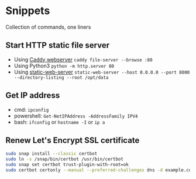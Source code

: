 # Snippets
Collection of commands, one liners



## Start HTTP static file server

- Using [Caddy webserver](https://github.com/caddyserver/caddy) `caddy file-server --browse :80`
- Using Python3 `python -m http.server 80`
- Using [static-web-server](https://github.com/static-web-server/static-web-server)  `static-web-server --host 0.0.0.0 --port 8000  --directory-listing --root /opt/data`


## Get IP address

- cmd: `ipconfig`
- powershell: `Get-NetIPAddress -AddressFamily IPV4` 
- bash: `ifconfig` or `hostname -I` or `ip a`

## Renew Let's Encrypt SSL certificate

```bash
sudo snap install --classic certbot
sudo ln -s /snap/bin/certbot /usr/bin/certbot
sudo snap set certbot trust-plugin-with-root=ok
sudo certbot certonly --manual --preferred-challenges dns -d example.com -d *.example.com
```
